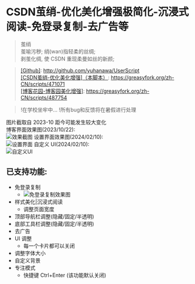 # CSDN茧绡-优化美化增强极简化-沉浸式阅读-免登录复制-去广告等

> 茧绡  
> 茧喻污秽; 绡(wan)指轻柔的丝绸;   
> 剥茧化绸, 使 CSDN 重现柔曼如丝的新颜;  

> [[Github]](https://github.com/yuhanawa/UserScript): http://github.com/yuhanawa/UserScript  
> [[CSDN茧绡-优化美化增强]（本脚本）](https://greasyfork.org/zh-CN/scripts/471071): https://greasyfork.org/zh-CN/scripts/471071   
> [[博客花园-博客园美化增强]](https://greasyfork.org/zh-CN/scripts/487754): https://greasyfork.org/zh-CN/scripts/487754

> !在学校坐牢中...
> !所有bug和反馈将在暑假进行处理


图片截取自 2023-10 距今可能发生较大变化  
博客界面效果图(2023/10/22):  
![效果截图](https://s2.loli.net/2023/10/22/MNxA6JUz4uCEdDk.png)
设置界面效果图(2024/02/10):  
![设置界面](https://s2.loli.net/2024/02/10/9YrelTKnpR8gEmH.png)
自定义 UI(2024/02/10):  
![自定义UI](https://s2.loli.net/2024/02/10/6LSGAfDIdZxwtHv.png)


## 已支持功能:

- 免登录复制
  - ![免登录复制效果图](https://s2.loli.net/2023/10/22/ulQ75mbK1TSFOxi.png)
- 样式美化|沉浸式阅读
  - 调整页面宽度
- 顶部导航栏调整(隐藏/固定/半透明)
- 底部工具栏调整(隐藏/固定/半透明)
- 去广告
- UI 调整
  - 每一个卡片都可以关闭
- 调整字体大小
- 自定义背景
- 专注模式
  - 快捷键 Ctrl+Enter (该功能默认关闭)

